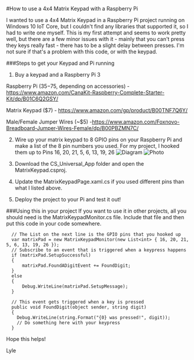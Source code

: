 #How to use a 4x4 Matrix Keypad with a Raspberry Pi

I wanted to use a 4x4 Matrix Keypad in a Raspberry Pi project running on Windows 10 IoT Core, but I couldn't find any libraries that supported it, so I had to write one myself.  This is my first attempt and seems to work pretty well, but there are a few minor issues with it - mainly that you can't press they keys really fast - there has to be a slight delay between presses.  I'm not sure if that's a problem with this code, or with the keypad.  

###Steps to get your Keypad and Pi running
1. Buy a keypad and a Raspberry Pi 3

  Raspberry Pi ($35-$75, depending on accessories) - https://www.amazon.com/CanaKit-Raspberry-Complete-Starter-Kit/dp/B01C6Q2GSY/  
  
  Matrix Keypad ($7) - https://www.amazon.com/gp/product/B00TNF7Q6Y/
  
  Male/Female Jumper Wires (~$5) -https://www.amazon.com/Foxnovo-Breadboard-Jumper-Wires-Female/dp/B00PBZMN7C/
  
  
2. Wire up your matrix keypad to 8 GPIO pins on your Raspberry Pi and make a list of the 8 pin numbers you used.
   For my project, I hooked them up to Pins 16, 20, 21, 5, 6, 13, 19, 26
   ![Diagram](https://raw.githubusercontent.com/lluppes/pikeypad/master/Pi_Keypad_Wiring.png)
   ![Photo](https://raw.githubusercontent.com/lluppes/pikeypad/master/Pi_Keypad_Picture.jpg)

3. Download the CS_Universal_App folder and open the MatrixKeypad.csproj.

4. Update the MatrixKeypadPage.xaml.cs if you used different pins than what I listed above.

5. Deploy the project to your Pi and test it out!

###Using this in your project
If you want to use it in other projects, all you should need is the MatrixKeypadMonitor.cs file.   Include that file and then put this code in your code somewhere.
```
  // The List on the next line is the GPIO pins that you hooked up
  var matrixPad = new MatrixKeypadMonitor(new List<int> { 16, 20, 21, 5, 6, 13, 19, 26 });
  // Subscribe to an event that is triggered when a keypress happens
  if (matrixPad.SetupSuccessful)
  {
      matrixPad.FoundADigitEvent += FoundDigit;
  }
  else
  {
      Debug.WriteLine(matrixPad.SetupMessage);
  }
  
  // This event gets triggered when a key is pressed
  public void FoundDigit(object sender, string digit)
  {
    Debug.WriteLine(string.Format("{0} was pressed!", digit));
    // Do something here with your keypress
  }
```

Hope this helps!

Lyle
